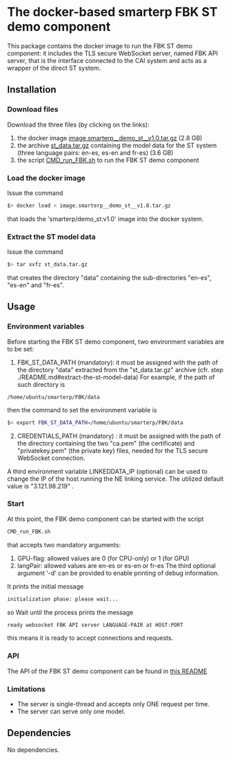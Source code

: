 # The docker-based smarterp FBK ST demo component

This package contains the docker image to run the FBK ST demo
component: it includes the TLS secure WebSocket server, named FBK API
server, that is the interface connected to the CAI system and acts as
a wrapper of the direct ST system.

## Installation

### Download files

Download the three files (by clicking on the links):
1. the docker image [image.smarterp__demo_st__v1.0.tar.gz](https://drive.google.com/file/d/1BF4n6K4Qps_CX1Y6N9CpnfDAoFAW05FP/view?usp=sharing)  (2.8 GB)
2. the archive [st_data.tar.gz](https://drive.google.com/file/d/1B9_k0SFWe448ZPeB_scSfCR1XvTbSsdL/view?usp=sharing) containing the model data for the ST system (three language pairs: en-es, es-en and fr-es) (3.6 GB)
3. the script [CMD_run_FBK.sh](https://drive.google.com/file/d/1lwRdhour6YKRtzasgyfdyJcFmlRufNcp/view?usp=sharing) to run the FBK ST demo component


### Load the docker image

Issue the command
```bash
$> docker load < image.smarterp__demo_st__v1.0.tar.gz
```
that loads the 'smarterp/demo_st:v1.0' image into the docker system.


### Extract the ST model data

Issue the command
```bash
$> tar xvfz st_data.tar.gz
```
that creates the directory "data" containing the sub-directories
"en-es", "es-en" and "fr-es".


## Usage

### Environment variables

Before starting the FBK ST demo component, two environment variables are
to be set:

1. FBK_ST_DATA_PATH (mandatory): it must be assigned with the path of the
directory "data" extracted from the "st_data.tar.gz" archive
(cfr. step ./README.md#extract-the-st-model-data)
For example, if the path of such directory is
```
/home/ubuntu/smarterp/FBK/data
```
then the command to set the environment variable is
```bash
$> export FBK_ST_DATA_PATH=/home/ubuntu/smarterp/FBK/data
```

2. CREDENTIALS_PATH (mandatory) : it must be assigned with the path of the
directory containing the two "ca.pem" (the certificate) and
"privatekey.pem" (the private key) files, needed for the TLS secure
WebSocket connection.

A third environment variable LINKEDDATA_IP (optional) can be used to
change the IP of the host running the NE linking service. The utilized
default value is "3.121.98.219" .


### Start

At this point, the FBK demo component can be started with the script 
```bash
CMD_run_FBK.sh
```
that accepts two mandatory arguments:
1. GPU-flag: allowed values are 0 (for CPU-only) or 1 (for GPU)
2. langPair: allowed values are en-es or es-en or fr-es
The third optional argument '-d' can be provided to enable printing of
debug information.

It prints the initial message
```bash
initialization phase: please wait...
```
so Wait until the process prints the message
```bash
ready websocket FBK API server LANGUAGE-PAIR at HOST:PORT
```
this means it is ready to accept connections and requests.

### API

The API of the FBK ST demo component can be found in [this README](https://gitlab.fbk.eu/mt/fbk-fairseq/-/blob/smarterp_release/websocket_server/README.md#api)

### Limitations

 - The server is single-thread and accepts only ONE request per time.
 - The server can serve only one model.


## Dependencies

No dependencies.

